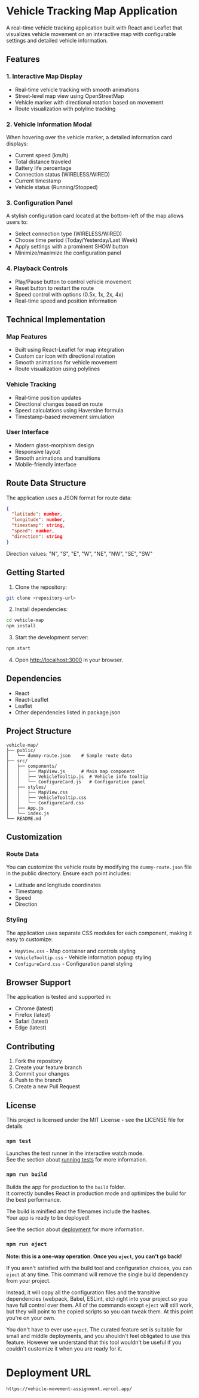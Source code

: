 # Vehicle Tracking Map Application

A real-time vehicle tracking application built with React and Leaflet that visualizes vehicle movement on an interactive map with configurable settings and detailed vehicle information.

## Features

### 1. Interactive Map Display
- Real-time vehicle tracking with smooth animations
- Street-level map view using OpenStreetMap
- Vehicle marker with directional rotation based on movement
- Route visualization with polyline tracking

### 2. Vehicle Information Modal
When hovering over the vehicle marker, a detailed information card displays:
- Current speed (km/h)
- Total distance traveled
- Battery life percentage
- Connection status (WIRELESS/WIRED)
- Current timestamp
- Vehicle status (Running/Stopped)

### 3. Configuration Panel
A stylish configuration card located at the bottom-left of the map allows users to:
- Select connection type (WIRELESS/WIRED)
- Choose time period (Today/Yesterday/Last Week)
- Apply settings with a prominent SHOW button
- Minimize/maximize the configuration panel

### 4. Playback Controls
- Play/Pause button to control vehicle movement
- Reset button to restart the route
- Speed control with options (0.5x, 1x, 2x, 4x)
- Real-time speed and position information

## Technical Implementation

### Map Features
- Built using React-Leaflet for map integration
- Custom car icon with directional rotation
- Smooth animations for vehicle movement
- Route visualization using polylines

### Vehicle Tracking
- Real-time position updates
- Directional changes based on route
- Speed calculations using Haversine formula
- Timestamp-based movement simulation

### User Interface
- Modern glass-morphism design
- Responsive layout
- Smooth animations and transitions
- Mobile-friendly interface

## Route Data Structure

The application uses a JSON format for route data:
```json
{
  "latitude": number,
  "longitude": number,
  "timestamp": string,
  "speed": number,
  "direction": string
}
```

Direction values: "N", "S", "E", "W", "NE", "NW", "SE", "SW"

## Getting Started

1. Clone the repository:
```bash
git clone <repository-url>
```

2. Install dependencies:
```bash
cd vehicle-map
npm install
```

3. Start the development server:
```bash
npm start
```

4. Open [http://localhost:3000](http://localhost:3000) in your browser.

## Dependencies

- React
- React-Leaflet
- Leaflet
- Other dependencies listed in package.json

## Project Structure

```
vehicle-map/
├── public/
│   └── dummy-route.json    # Sample route data
├── src/
│   ├── components/
│   │   ├── MapView.js      # Main map component
│   │   ├── VehicleTooltip.js  # Vehicle info tooltip
│   │   └── ConfigureCard.js   # Configuration panel
│   ├── styles/
│   │   ├── MapView.css
│   │   ├── VehicleTooltip.css
│   │   └── ConfigureCard.css
│   ├── App.js
│   └── index.js
└── README.md
```

## Customization

### Route Data
You can customize the vehicle route by modifying the `dummy-route.json` file in the public directory. Ensure each point includes:
- Latitude and longitude coordinates
- Timestamp
- Speed
- Direction

### Styling
The application uses separate CSS modules for each component, making it easy to customize:
- `MapView.css` - Map container and controls styling
- `VehicleTooltip.css` - Vehicle information popup styling
- `ConfigureCard.css` - Configuration panel styling

## Browser Support

The application is tested and supported in:
- Chrome (latest)
- Firefox (latest)
- Safari (latest)
- Edge (latest)

## Contributing

1. Fork the repository
2. Create your feature branch
3. Commit your changes
4. Push to the branch
5. Create a new Pull Request

## License

This project is licensed under the MIT License - see the LICENSE file for details

### `npm test`

Launches the test runner in the interactive watch mode.\
See the section about [running tests](https://facebook.github.io/create-react-app/docs/running-tests) for more information.

### `npm run build`

Builds the app for production to the `build` folder.\
It correctly bundles React in production mode and optimizes the build for the best performance.

The build is minified and the filenames include the hashes.\
Your app is ready to be deployed!

See the section about [deployment](https://facebook.github.io/create-react-app/docs/deployment) for more information.

### `npm run eject`

**Note: this is a one-way operation. Once you `eject`, you can't go back!**

If you aren't satisfied with the build tool and configuration choices, you can `eject` at any time. This command will remove the single build dependency from your project.

Instead, it will copy all the configuration files and the transitive dependencies (webpack, Babel, ESLint, etc) right into your project so you have full control over them. All of the commands except `eject` will still work, but they will point to the copied scripts so you can tweak them. At this point you're on your own.

You don't have to ever use `eject`. The curated feature set is suitable for small and middle deployments, and you shouldn't feel obligated to use this feature. However we understand that this tool wouldn't be useful if you couldn't customize it when you are ready for it. 


# Deployment URL

```
https://vehicle-movement-assignment.vercel.app/

```

